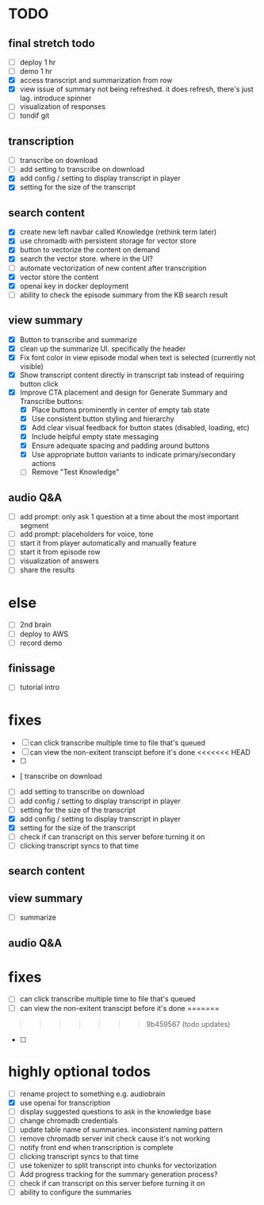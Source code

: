 # TODO

## final stretch todo
- [ ] deploy 1 hr
- [ ] demo 1 hr
- [X] access transcript and summarization from row
- [X] view issue of summary not being refreshed. it does refresh, there's just lag. introduce spinner
- [ ] visualization of responses
- [ ] tondif git

## transcription

- [ ] transcribe on download
- [ ] add setting to transcribe on download
- [x] add config / setting to display transcript in player
- [x] setting for the size of the transcript

## search content

- [X] create new left navbar called Knowledge (rethink term later)
- [X] use chromadb with persistent storage for vector store
- [X] button to vectorize the content on demand
- [X] search the vector store. where in the UI?
- [ ] automate vectorization of new content after transcription
- [X] vector store the content
- [X] openai key in docker deployment
- [ ] ability to check the episode summary from the KB search result

## view summary

- [X] Button to transcribe and summarize
- [X] clean up the summarize UI. specifically the header
- [X] Fix font color in view episode modal when text is selected (currently not visible)
- [X] Show transcript content directly in transcript tab instead of requiring button click
- [X] Improve CTA placement and design for Generate Summary and Transcribe buttons:
  - [X] Place buttons prominently in center of empty tab state
  - [X] Use consistent button styling and hierarchy
  - [X] Add clear visual feedback for button states (disabled, loading, etc)
  - [X] Include helpful empty state messaging
  - [X] Ensure adequate spacing and padding around buttons
  - [X] Use appropriate button variants to indicate primary/secondary actions
  - [ ] Remove "Test Knowledge"

## audio Q&A

- [ ] add prompt: only ask 1 question at a time about the most important segment
- [ ] add prompt: placeholders for voice, tone
- [ ] start it from player automatically and manually feature
- [ ] start it from episode row
- [ ] visualization of answers
- [ ] share the results

# else
- [ ] 2nd brain
- [ ] deploy to AWS
- [ ] record demo

## finissage

- [ ] tutorial intro


# fixes

- [ ] can click transcribe multiple time to file that's queued
- [ ] can view the non-exitent transcipt before it's done
<<<<<<< HEAD
- [ ]
- [  transcribe on download
- [ ] add setting to transcribe on download
- [ ] add config / setting to display transcript in player
- [ ] setting for the size of the transcript
- [X] add config / setting to display transcript in player
- [X] setting for the size of the transcript
- [ ] check if can transcript on this server before turning it on
- [ ] clicking transcript syncs to that time

## search content

## view summary
- [ ] summarize

## audio Q&A

# fixes
- [ ] can click transcribe multiple time to file that's queued
- [ ] can view the non-exitent transcipt before it's done
=======
>>>>>>> 9b459567 (todo updates)
- [ ] 

# highly optional todos

- [ ] rename project to something e.g. audiobrain
- [X] use openai for transcription
- [ ] display suggested questions to ask in the knowledge base
- [ ] change chromadb credentials
- [ ] update table name of summaries. inconsistent naming pattern
- [ ] remove chromadb server init check cause it's not working
- [ ] notify front end when transcription is complete
- [ ] clicking transcript syncs to that time
- [ ] use tokenizer to split transcript into chunks for vectorization
- [ ] Add progress tracking for the summary generation process?
- [ ] check if can transcript on this server before turning it on
- [ ] ability to configure the summaries
